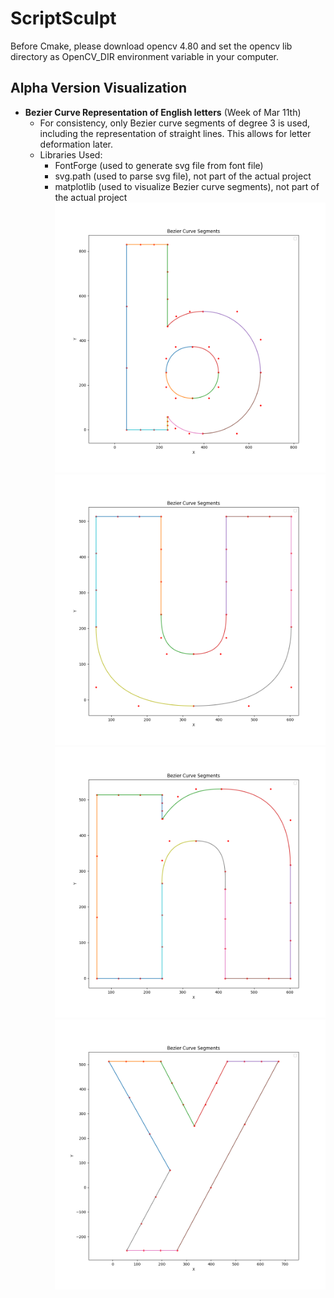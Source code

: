 # ScriptSculpt
Before Cmake, please download opencv 4.80 and set the opencv lib directory as OpenCV_DIR environment variable in your computer.

## Alpha Version Visualization
- **Bezier Curve Representation of English letters** (Week of Mar 11th)
    * For consistency, only Bezier curve segments of degree 3 is used, including the representation of straight lines. This allows for letter deformation later.
    * Libraries Used: 
        * FontForge (used to generate svg file from font file)
        * svg.path (used to parse svg file), not part of the actual project
        * matplotlib (used to visualize Bezier curve segments), not part of the actual project
![](./visualization/letter_as_curves/b.png)
![](./visualization/letter_as_curves/u.png)
![](./visualization/letter_as_curves/n.png)
![](./visualization/letter_as_curves/y.png)

